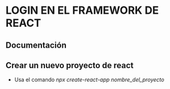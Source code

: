 # LOGIN EN EL FRAMEWORK DE REACT

## Documentación 

## Crear un nuevo proyecto de react
- Usa el comando *npx create-react-app nombre_del_proyecto*
##


